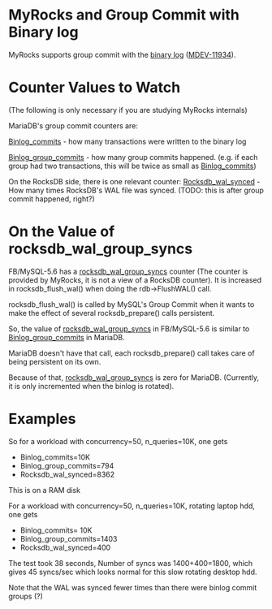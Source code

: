 # MyRocks and Group Commit with Binary log

MyRocks supports group commit with the [binary log](../../../server-usage/programming-customizing-mariadb/stored-routines/binary-logging-of-stored-routines.md) ([MDEV-11934](https://jira.mariadb.org/browse/MDEV-11934)).

#

# Counter Values to Watch

(The following is only necessary if you are studying MyRocks internals)

MariaDB's group commit counters are:

[Binlog_commits](../../../server-usage/replication-cluster-multi-master/standard-replication/replication-and-binary-log-status-variables.md#binlog_commits) - how many transactions were written to the binary log

[Binlog_group_commits](../../../server-usage/replication-cluster-multi-master/standard-replication/replication-and-binary-log-status-variables.md#binlog_group_commits) - how many group commits happened. (e.g. if each group had two transactions, this will be twice as small as [Binlog_commits](../../../server-usage/replication-cluster-multi-master/standard-replication/replication-and-binary-log-status-variables.md#binlog_commits))

On the RocksDB side, there is one relevant counter:
[Rocksdb_wal_synced](myrocks-status-variables.md#rocksdb_wal_synced) - How many times RocksDB's WAL file was synced. (TODO: this is after group commit happened, right?)

#

# On the Value of rocksdb_wal_group_syncs

FB/MySQL-5.6 has a [rocksdb_wal_group_syncs](myrocks-status-variables.md#rocksdb_wal_group_syncs) counter (The counter is provided by MyRocks, it is not a view of a RocksDB counter). It is increased in rocksdb_flush_wal() when doing the rdb->FlushWAL() call.

rocksdb_flush_wal() is called by MySQL's Group Commit when it wants to make the effect of several rocksdb_prepare() calls persistent.

So, the value of [rocksdb_wal_group_syncs](myrocks-status-variables.md#rocksdb_wal_group_syncs) in FB/MySQL-5.6 is similar to [Binlog_group_commits](../../../server-usage/replication-cluster-multi-master/standard-replication/replication-and-binary-log-status-variables.md#binlog_group_commits) in MariaDB.

MariaDB doesn't have that call, each rocksdb_prepare() call takes care of being persistent on its own.

Because of that, [rocksdb_wal_group_syncs](myrocks-status-variables.md#rocksdb_wal_group_syncs) is zero for MariaDB. (Currently, it is only incremented when the binlog is rotated).

#

# Examples

So for a workload with concurrency=50, n_queries=10K, one gets

* Binlog_commits=10K
* Binlog_group_commits=794
* Rocksdb_wal_synced=8362

This is on a RAM disk

For a workload with concurrency=50, n_queries=10K, rotating laptop hdd, one gets

* Binlog_commits= 10K
* Binlog_group_commits=1403
* Rocksdb_wal_synced=400

The test took 38 seconds, Number of syncs was 1400+400=1800, which gives 45 syncs/sec which looks normal for this slow rotating desktop hdd.

Note that the WAL was synced fewer times than there were binlog commit groups (?)